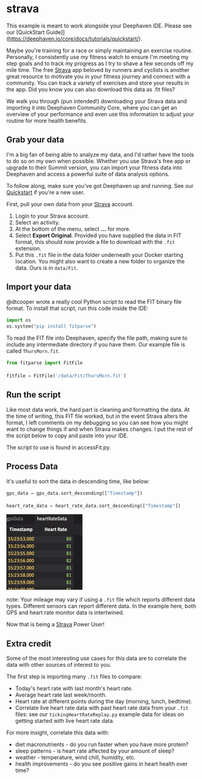 # strava

This example is meant to work alongside your Deephaven IDE. Please see our [QuickStart Guide]](https://deephaven.io/core/docs/tutorials/quickstart/). 

Maybe you're training for a race or simply maintaining an exercise routine. Personally, I consistently use my fitness watch to ensure I'm meeting my step goals and to track my progress as I try to shave a few seconds off my mile time. The free [Strava](https://www.strava.com) app beloved by runners and cyclists is another great resource to motivate you in your fitness journey and connect with a community. You can track a variety of exercises and store your results in the app. Did you know you can also download this data as .fit files?

We walk you through (pun intended!) downloading your Strava data and importing it into Deephaven Community Core, where you can get an overview of your performance and even use this information to adjust your routine for more health benefits.

## Grab your data

I'm a big fan of being able to analyze my data, and I'd rather have the tools to do so on my own when possible. Whether you use Strava's free app or upgrade to their Summit version, you can import your fitness data into Deephaven and access a powerful suite of data analysis options.

To follow along, make sure you've got Deephaven up and running. See our [Quickstart](/core/docs/tutorials/quickstart/#set-up-your-deephaven-deployment) if you're a new user.

First, pull your own data from your [Strava](https://www.strava.com/) account. 

1. Login to your Strava account.
2. Select an activity.
3. At the bottom of the menu, select **...** for more.
4. Select **Export Original**. Provided you have supplied the data in FIT format, this should now provide a file to download with the `.fit` extension.
5. Put this `.fit` file in the data folder underneath your Docker starting location. You might also want to create a new folder to organize the data. Ours is in `data/Fit`.

## Import your data


@dtcooper wrote a really cool Python script to read the FIT binary file format. To install that script, run this code inside the IDE:

```python
import os
os.system("pip install fitparse")
```

To read the FIT file into Deephaven, specify the file path, making sure to include any intermediate directory if you have them. Our example file is called `ThursMorn.fit`.

```python
from fitparse import FitFile

fitfile = FitFile('/data/Fit/ThursMorn.fit')
```

## Run the script

Like most data work, the hard part is cleaning and formatting the data. At the time of writing, this FIT file worked, but in the event Strava alters the format, I left comments on my debugging so you can see how you might want to change things if and when Strava makes changes. I put the rest of the script below to copy and paste into your IDE.

The script to use is found in accessFit.py.

## Process Data

It's useful to sort the data in descending time, like below:

```python
gps_data = gps_data.sort_descending(["Timestamp"])

heart_rate_data = heart_rate_data.sort_descending(["Timestamp"])
```

![img](Fit/heartRateTable.png)


note:
Your mileage may vary if using a `.fit` file which reports different data types. Different sensors can report different data. In the example here, both GPS and heart rate monitor data is intertwined.



Now that is being a [Strava](https://www.strava.com/) Power User!

## Extra credit

Some of the most interesting use cases for this data are to correlate the data with other sources of interest to you.

The first step is importing many `.fit` files to compare:

- Today's heart rate with last month's heart rate.
- Average heart rate last week/month.
- Heart rate at different points during the day (morning, lunch, bedtime).
- Correlate live heart rate data with past heart rate data from your `.fit` files: see our `tickingHeartRateReplay.py` example data for ideas on getting started with live heart rate data.

For more insight, correlate this data with:

- diet macronutrients - do you run faster when you have more protein?
- sleep patterns - is heart rate affected by your amount of sleep?
- weather - temperature, wind chill, humidity, etc.
- health improvements - do you see positive gains in heart health over time?
